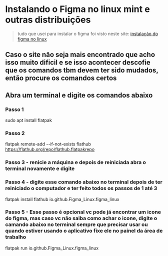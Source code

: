 # Instalando o Figma no linux mint e outras distribuições

> tudo que usei para instalar o figma foi visto neste site: [instalação do figma no linux](https://sempreupdate.com.br/como-instalar-o-figma-for-linux-no-ubuntu-fedora-debian-e-opensuse/#:~:text=Figma%20%C3%A9%20um%20editor%20gr%C3%A1fico,e%20tem%20os%20mesmos%20recursos.)

## Caso o site não seja mais encontrado que acho isso muito dificil e se isso acontecer descofie que os comandos tbm devem ter sido mudados, então procure os comandos certos

## Abra um terminal e digite os comandos abaixo

### Passo 1

sudo apt install flatpak

### Passo 2

flatpak remote-add --if-not-exists flathub <https://flathub.org/repo/flathub.flatpakrepo>

### Passo 3 - renicie a máquina e depois de reiniciada abra o terminal novamente e digite

### Passo 4 - digite esse comando abaixo no terminal depois de ter reiniciado o computador e ter feito todos os passos de 1 até 3

flatpak install flathub io.github.Figma_Linux.figma_linux

### Passo 5 - Esse passo é opcional vc pode já encontrar um icone do figma, mas caso vc não saiba como achar o icone, digite o camando abaixo no terminal sempre que precisar usar ou quando estiver usando o aplicativo fixe ele no painel da área de trabalho

flatpak run io.github.Figma_Linux.figma_linux
